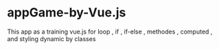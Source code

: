 # appGame-by-Vue.js
This app as a training vue.js for loop , if , if-else , methodes , computed , and styling dynamic by classes
